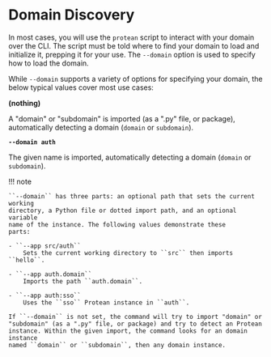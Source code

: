 # Domain Discovery

In most cases, you will use the `protean` script to interact with your domain 
over the CLI. The script must be told where to find your domain to load and 
initialize it, prepping it for your use. The `--domain` option is used to 
specify how to load the domain.

While `--domain` supports a variety of options for specifying your domain, 
the below typical values cover most use cases:

**(nothing)**

A "domain" or "subdomain" is imported (as a ".py" file, or package),
automatically detecting a domain (``domain`` or ``subdomain``).

**`--domain auth`**

The given name is imported, automatically detecting a domain (``domain`` or
``subdomain``).

!!! note

    ``--domain`` has three parts: an optional path that sets the current working
    directory, a Python file or dotted import path, and an optional variable
    name of the instance. The following values demonstrate these
    parts:

    - ``--app src/auth``
        Sets the current working directory to ``src`` then imports ``hello``.

    - ``--app auth.domain``
        Imports the path ``auth.domain``.

    - ``--app auth:sso``
        Uses the ``sso`` Protean instance in ``auth``.

    If ``--domain`` is not set, the command will try to import "domain" or
    "subdomain" (as a ".py" file, or package) and try to detect an Protean
    instance. Within the given import, the command looks for an domain instance
    named ``domain`` or ``subdomain``, then any domain instance.